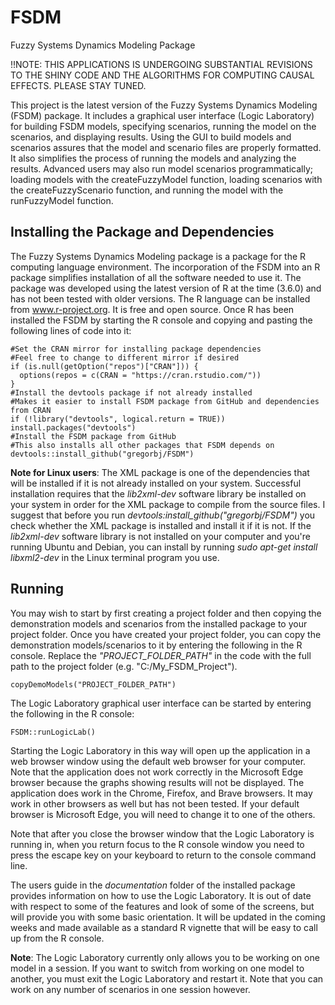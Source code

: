 # FSDM  
Fuzzy Systems Dynamics Modeling Package

!!NOTE: THIS APPLICATIONS IS UNDERGOING SUBSTANTIAL REVISIONS TO THE SHINY CODE AND THE ALGORITHMS FOR COMPUTING CAUSAL EFFECTS. PLEASE STAY TUNED.

This project is the latest version of the Fuzzy Systems Dynamics Modeling (FSDM) package. It includes a graphical user interface (Logic Laboratory) for building FSDM models, specifying scenarios, running the model on the scenarios, and displaying results. Using the GUI to build models and scenarios assures that the model and scenario files are properly formatted. It also simplifies the process of running the models and analyzing the results. Advanced users may also run model scenarios programmatically; loading models with the createFuzzyModel function, loading scenarios with the createFuzzyScenario function, and running the model with the runFuzzyModel function.

## Installing the Package and Dependencies
The Fuzzy Systems Dynamics Modeling package is a package for the R computing language environment. The incorporation of the FSDM into an R package simplifies installation of all the software needed to use it. The package was developed using the latest version of R at the time (3.6.0) and has not been tested with older versions. The R language can be installed from www.r-project.org. It is free and open source. Once R has been installed the FSDM by starting the R console and copying and pasting the following lines of code into it:

```
#Set the CRAN mirror for installing package dependencies
#Feel free to change to different mirror if desired
if (is.null(getOption("repos")["CRAN"])) {
  options(repos = c(CRAN = "https://cran.rstudio.com/"))
}
#Install the devtools package if not already installed
#Makes it easier to install FSDM package from GitHub and dependencies from CRAN
if (!library("devtools", logical.return = TRUE)) install.packages("devtools")
#Install the FSDM package from GitHub
#This also installs all other packages that FSDM depends on
devtools::install_github("gregorbj/FSDM")

```

**Note for Linux users**: The XML package is one of the dependencies that will be installed if it is not already installed on your system. Successful installation requires that the *lib2xml-dev* software library be installed on your system in order for the XML package to compile from the source files. I suggest that before you run *devtools:install_github("gregorbj/FSDM")* you check whether the XML package is installed and install it if it is not. If the *lib2xml-dev* software library is not installed on your computer and you're running Ubuntu and Debian, you can install by running *sudo apt-get install libxml2-dev* in the Linux terminal program you use.

## Running 
You may wish to start by first creating a project folder and then copying the demonstration models and scenarios from the installed package to your project folder. Once you have created your project folder, you can copy the demonstration models/scenarios to it by entering the following in the R console. Replace the *"PROJECT_FOLDER_PATH"* in the code with the full path to the project folder (e.g. "C:/My_FSDM_Project").
```
copyDemoModels("PROJECT_FOLDER_PATH")
```

The Logic Laboratory graphical user interface can be started by entering the following in the R console:
```
FSDM::runLogicLab()
```

Starting the Logic Laboratory in this way will open up the application in a web browser window using the default web browser for your computer. Note that the application does not work correctly in the Microsoft Edge browser because the graphs showing results will not be displayed. The application does work in the Chrome, Firefox, and Brave browsers. It may work in other browsers as well but has not been tested. If your default browser is Microsoft Edge, you will need to change it to one of the others.

Note that after you close the browser window that the Logic Laboratory is running in, when you return focus to the R console window you need to press the escape key on your keyboard to return to the console command line.

The users guide in the *documentation* folder of the installed package provides information on how to use the Logic Laboratory. It is out of date with respect to some of the features and look of some of the screens, but will provide you with some basic orientation. It will be updated in the coming weeks and made available as a standard R vignette that will be easy to call up from the R console.

**Note**: The Logic Laboratory currently only allows you to be working on one model in a session. If you want to switch from working on one model to another, you must exit the Logic Laboratory and restart it. Note that you can work on any number of scenarios in one session however.

